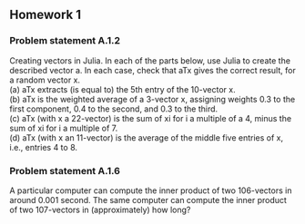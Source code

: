 ## Homework 1
### Problem statement A.1.2
Creating vectors in Julia. In each of the parts below, use Julia to create the described vector a. In
each case, check that aTx gives the correct result, for a random vector x.<br>
(a) aTx extracts (is equal to) the 5th entry of the 10-vector x.<br>
(b) aTx is the weighted average of a 3-vector x, assigning weights 0.3 to the first component, 0.4
to the second, and 0.3 to the third.<br>
(c) aTx (with x a 22-vector) is the sum of xi for i a multiple of a 4, minus the sum of xi for i a
multiple of 7.<br>
(d) aTx (with x an 11-vector) is the average of the middle five entries of x, i.e., entries 4 to 8.<br>

### Problem statement A.1.6
A particular computer can compute the inner product of two 106-vectors in around 0.001 second.
The same computer can compute the inner product of two 107-vectors in (approximately) how
long?

